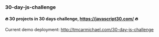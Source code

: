 ### 30-day-js-challenge

#### 🔥 30 projects in 30 days challenge, https://javascript30.com/ 🔥

Current demo deployment: http://tmcarmichael.com/30-day-js-challenge
